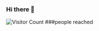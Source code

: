 ### Hi there 👋 
![Visitor Count](https://profile-counter.glitch.me/didv097/count.svg) ###people reached
